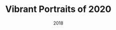 ---
title: Vibrant Portraits of 2020
titleUa: Яскраві портрети 2020 року
img: images/works/illustration.png
date: 2018
topic: Illustration
topicUa: Ілюстрація
description: Amet minim mollit non deserunt ullamco est sit aliqua dolor do amet sint. Velit officia consequat duis enim velit mollit. Exercitation veniam consequat sunt nostrud amet.
descriptionUa: Вони дуже м'які і не залишають ніде, де є біль. Він любить піклуватися про свою сім'ю. Вправа принесе результат.
---
